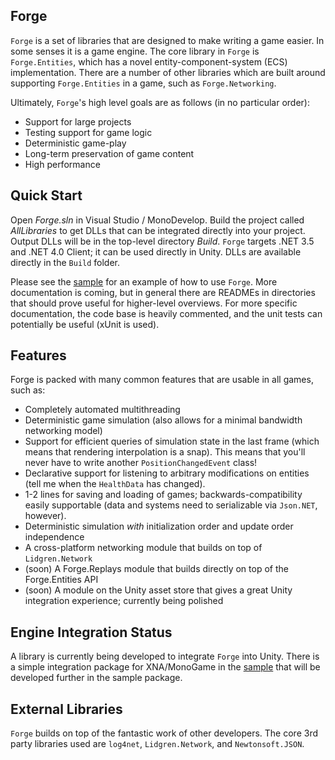 ## Forge

`Forge` is a set of libraries that are designed to make writing a game easier. In some senses it is a game engine. The core library in `Forge` is `Forge.Entities`, which has a novel entity-component-system (ECS) implementation. There are a number of other libraries which are built around supporting `Forge.Entities` in a game, such as `Forge.Networking`.

Ultimately, `Forge`'s high level goals are as follows (in no particular order):

- Support for large projects
- Testing support for game logic
- Deterministic game-play
- Long-term preservation of game content
- High performance

## Quick Start

Open _Forge.sln_ in Visual Studio / MonoDevelop. Build the project called _AllLibraries_ to get DLLs that can be integrated directly into your project. Output DLLs will be in the top-level directory _Build_. `Forge` targets .NET 3.5 and .NET 4.0 Client; it can be used directly in Unity. DLLs are available directly in the `Build` folder.

Please see the [sample](https://github.com/jacobdufault/forge-sample) for an example of how to use `Forge`. More documentation is coming, but in general there are READMEs in directories that should prove useful for higher-level overviews. For more specific documentation, the code base is heavily commented, and the unit tests can potentially be useful (xUnit is used).

## Features

Forge is packed with many common features that are usable in all games, such as:

- Completely automated multithreading
- Deterministic game simulation (also allows for a minimal bandwidth networking model)
- Support for efficient queries of simulation state in the last frame (which means that rendering interpolation is a snap). This means that you'll never have to write another `PositionChangedEvent` class!
- Declarative support for listening to arbitrary modifications on entities (tell me when the `HealthData` has changed).
- 1-2 lines for saving and loading of games; backwards-compatibility easily supportable (data and systems need to serializable via `Json.NET`, however).
- Deterministic simulation *with* initialization order and update order independence
- A cross-platform networking module that builds on top of `Lidgren.Network`
- (soon) A Forge.Replays module that builds directly on top of the Forge.Entities API
- (soon) A module on the Unity asset store that gives a great Unity integration experience; currently being polished

## Engine Integration Status

A library is currently being developed to integrate `Forge` into Unity. There is a simple integration package for XNA/MonoGame in the [sample](https://github.com/jacobdufault/forge-sample) that will be developed further in the sample package.

## External Libraries

`Forge` builds on top of the fantastic work of other developers. The core 3rd party libraries used are `log4net`, `Lidgren.Network`, and `Newtonsoft.JSON`.
